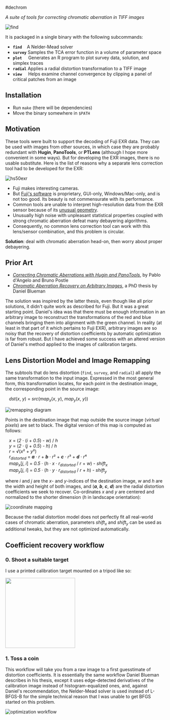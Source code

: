 #dechrom

_A suite of tools for correcting chromatic aberration in TIFF images_

![find](doc/images/find.png?raw=true)

It is packaged in a single binary with the following subcommands:

* **`find`** &nbsp;&nbsp; A Nelder-Mead solver
* **`survey`** Samples the TCA error function in a volume of parameter space
* **`plot`** &nbsp;&nbsp;&nbsp; Generates an R program to plot survey data, solution, and simplex traces
* **`radial`** Applies a radial distortion transformation to a TIFF image
* **`view`** &nbsp;&nbsp;&nbsp; Helps examine channel convergence by clipping a panel of critical patches from an image

## Installation

* Run `make` (there will be dependencies)
* Move the binary somewhere in `$PATH`

## Motivation

These tools were built to support the decoding of Fuji EXR data. They can be
used with images from other sources, in which case they are probably redundant
with **Hugin**, **PanoTools**, or **PTLens** (although I hope more convenient
in some ways). But for developing the EXR images, there is no usable
substitute. Here is the list of reasons why a separate lens correction tool had
to be developed for the EXR:

![hs50exr](doc/images/hs50exr-small.png?raw=true)

* Fuji makes interesting cameras.
* But [Fuji's software](https://silkypix.isl.co.jp/en/) is proprietary, GUI-only, Windows/Mac-only, and is not too good. Its beauty is not commensurate with its performance.
* Common tools are unable to interpret high-resolution data from the EXR sensor because of its [unusual geometry](doc/images/fuji-cfm.png).
* Unusually high noise with unpleasant statistical properties coupled with strong chromatic aberration defeat many debayering algorithms.
* Consequently, no common lens correction tool can work with this lens/sensor combination, and this problem is circular.

**Solution**: deal with chromatic aberration head-on, then worry about proper debayering.

## Prior Art

* [*Correcting Chromatic Aberrations with Hugin and PanoTools*](http://hugin.sourceforge.net/tutorials/tca/en.shtml), by Pablo d'Angelo and Bruno Postle
* [*Chromatic Aberration Recovery on Arbitrary Images*](http://www.cs.bris.ac.uk/Publications/Papers/2001510.pdf), a PhD thesis by Daniel Blueman

The solution was inspired by the latter thesis, even though like all prior
solutions, it didn't quite work as described for Fuji. But it was a great
starting point. Daniel's idea was that there must be enough information in an
arbitrary image to reconstruct the transformations of the red and blue channels
bringing them into alignment with the green channel. In reality (at least in
that part of it which pertains to Fuji EXR), arbitrary images are so noisy that
the recovery of distortion coefficients by automatic optimization is far from
robust. But I have achieved some success with an altered version of Daniel's
method applied to the images of calibration targets.

## Lens Distortion Model and Image Remapping

The subtools that do lens distortion (`find`, `survey`, and `radial`) all apply
the same transformation to the input image. Expressed in the most general form,
this transformation locates, for each point in the destination image, the
corresponding point in the source image:

&nbsp;&nbsp;  *dst*(*x*, *y*) = *src*(*map<sub>x</sub>*(*x*, *y*), *map<sub>y</sub>*(*x*, *y*))

![remapping diagram](doc/images/remapping.png)

Points in the destination image that map outside the source image (_virtual
pixels_) are set to black. The digital version of this map is computed as
follows:

&nbsp;&nbsp;  *x* = (*2* · (*i* + *0.5*) - *w*) / *h* <br>
&nbsp;&nbsp;  *y* = (*2* · (*j* + *0.5*) - *h*) / *h* <br>
&nbsp;&nbsp;  *r* = √(*x*² + *y*²) <br>
&nbsp;&nbsp;  *r<sub>distorted</sub>* = ***a*** · *r* + ***b*** · *r*² + ***c*** · *r*³ +  ***d*** · *r*⁴ <br>
&nbsp;&nbsp;  *map<sub>x</sub>*[*j*, *i*] = *0.5* · (*h* · *x* · *r<sub>distorted</sub>* / *r* + *w*) - *shift<sub>x</sub>* <br>
&nbsp;&nbsp;  *map<sub>y</sub>*[*j*, *i*] = *0.5* · (*h* · *y* · *r<sub>distorted</sub>* / *r* + *h*) - *shift<sub>y</sub>*

where *i* and *j* are the *x*- and *y*-indices of the destination image, *w* and *h* are the width and height of both images, and (***a***, ***b***, ***c***, ***d***) are the radial distortion coefficients we seek to recover. Co-ordinates *x* and *y* are centered and normalized to the shorter dimension (*h* in landscape orientation):

![coordinate mapping](doc/images/radius-mapping.png)

Because the radial distortion model does not perfectly fit all real-world cases of chromatic aberration, parameters *shift<sub>x</sub>* and *shift<sub>y</sub>* can be used as additional tweaks, but they are not optimized automatically.


## Coefficient recovery workflow

### 0. Shoot a suitable target

I use a printed calibration target mounted on a tripod like so:

<img src="doc/images/target.jpeg" width="220">

### 1. Toss a coin

This workflow will take you from a raw image to a first guesstimate of distortion coefficients. It is essentially the same workflow Daniel Blueman describes in his thesis, except it uses edge-detected derivatives of the calibration image instead of histogram-equalized ones, and, against Daniel's recommendation, the Nelder-Mead solver is used instead of L-BFGS-B for the simple technical reason that I was unable to get BFGS started on this problem.

![optimization workflow](doc/images/optimization-workflow.png)
